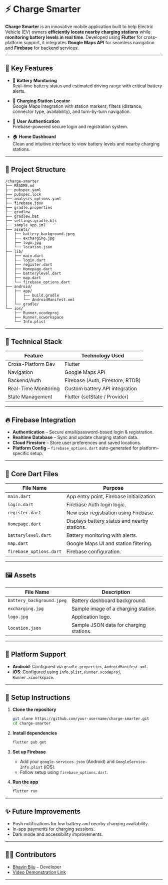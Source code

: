 
# ⚡ Charge Smarter

**Charge Smarter** is an innovative mobile application built to help Electric Vehicle (EV) owners **efficiently locate nearby charging stations** while **monitoring battery levels in real time**. Developed using **Flutter** for cross-platform support, it integrates **Google Maps API** for seamless navigation and **Firebase** for backend services.

---

## 📱 Key Features

- 🔋 **Battery Monitoring**  
  Real-time battery status and estimated driving range with critical battery alerts.

- 📍 **Charging Station Locator**  
  Google Maps integration with station markers, filters (distance, connector type, availability), and turn-by-turn navigation.

- 🔐 **User Authentication**  
  Firebase-powered secure login and registration system.

- 🏠 **Home Dashboard**  
  Clean and intuitive interface to view battery levels and nearby charging stations.

---

## 📁 Project Structure

```
/charge-smarter
├── README.md
├── pubspec.yaml
├── pubspec.lock
├── analysis_options.yaml
├── firebase.json
├── gradle.properties
├── gradlew
├── gradlew.bat
├── settings.gradle.kts
├── sample_app.iml
├── assets/
│   ├── battery_background.jpeg
│   ├── excharging.jpg
│   ├── logo.jpg
│   └── location.json
├── lib/
│   ├── main.dart
│   ├── login.dart
│   ├── register.dart
│   ├── Homepage.dart
│   ├── batterylevel.dart
│   ├── map.dart
│   └── firebase_options.dart
├── android/
│   ├── app/
│   │   ├── build.gradle
│   │   └── AndroidManifest.xml
│   └── gradle/
└── ios/
    ├── Runner.xcodeproj
    ├── Runner.xcworkspace
    └── Info.plist
```

---

## 🔧 Technical Stack

| Feature              | Technology Used                |
|----------------------|--------------------------------|
| Cross-Platform Dev   | Flutter                        |
| Navigation           | Google Maps API                |
| Backend/Auth         | Firebase (Auth, Firestore, RTDB)|
| Real-Time Monitoring | Custom battery API integration |
| State Management     | Flutter (setState / Provider)  |

---

## 🔥 Firebase Integration

- **Authentication** – Secure email/password-based login & registration.
- **Realtime Database** – Sync and update charging station data.
- **Cloud Firestore** – Store user preferences and saved locations.
- **Platform Config** – `firebase_options.dart` auto-generated for platform-specific setup.

---

## 🚀 Core Dart Files

| File Name            | Purpose |
|----------------------|---------|
| `main.dart`          | App entry point, Firebase initialization. |
| `login.dart`         | Firebase Auth login logic. |
| `register.dart`      | New user registration using Firebase. |
| `Homepage.dart`      | Displays battery status and nearby stations. |
| `batterylevel.dart`  | Battery monitoring with alerts. |
| `map.dart`           | Google Maps UI and station filtering. |
| `firebase_options.dart` | Firebase configuration. |

---

## 🖼️ Assets

| File Name                | Description |
|--------------------------|-------------|
| `battery_background.jpeg`| Battery dashboard background. |
| `excharging.jpg`         | Sample image of a charging station. |
| `logo.jpg`               | Application logo. |
| `location.json`          | Sample JSON data for charging stations. |

---

## 📲 Platform Support

- **Android**: Configured via `gradle.properties`, `AndroidManifest.xml`.
- **iOS**: Configured using `Info.plist`, `Runner.xcodeproj`, `Runner.xcworkspace`.

---

## 📌 Setup Instructions

1. **Clone the repository**
   ```bash
   git clone https://github.com/your-username/charge-smarter.git
   cd charge-smarter
   ```

2. **Install dependencies**
   ```bash
   flutter pub get
   ```

3. **Set up Firebase**
   - Add your `google-services.json` (Android) and `GoogleService-Info.plist` (iOS).
   - Follow setup using `firebase_options.dart`.

4. **Run the app**
   ```bash
   flutter run
   ```

---

## ✨ Future Improvements

- Push notifications for low battery and nearby charging availability.
- In-app payments for charging sessions.
- Dark mode and accessibility improvements.

---

## 🧑‍💻 Contributors

- [Bhavin Biju](https://github.com/your-username) – Developer
- [Video Demonstration Link](https://youtu.be/ykU6HiN6xMM)

---



